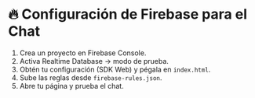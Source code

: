 # 🔥 Configuración de Firebase para el Chat

1. Crea un proyecto en Firebase Console.
2. Activa Realtime Database → modo de prueba.
3. Obtén tu configuración (SDK Web) y pégala en `index.html`.
4. Sube las reglas desde `firebase-rules.json`.
5. Abre tu página y prueba el chat.

